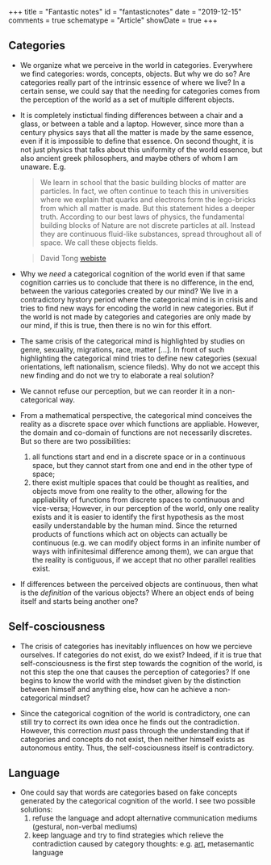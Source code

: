 +++
title = "Fantastic notes"
id = "fantasticnotes"
date = "2019-12-15"
comments = true
schematype = "Article"
showDate = true
+++

## Categories

* We organize what we perceive in the world in categories. Everywhere we find categories: words, concepts, objects.
    But why we do so? Are categories really part of the intrinsic essence of where we live? In a certain sense,
    we could say that the needing for categories comes from the perception of the world as a set of multiple different
    objects.

* It is completely instictual finding differences between a chair and a glass,
    or between a table and a laptop. However, since more than a century physics
    says that all the matter is made by the same essence, even if it is
    impossible to define that essence. On second thought, it is not just
    physics that talks about this uniformity of the world essence, but also
    ancient greek philosophers, and maybe others of whom I am unaware.
    E.g. 
    
    > We learn in school that the basic building blocks of matter are particles. In fact, we often continue to teach this in universities where we explain that quarks and electrons form the lego-bricks from which all matter is made. But this statement hides a deeper truth. According to our best laws of physics, the fundamental building blocks of Nature are not discrete particles at all. Instead they are continuous fluid-like substances, spread throughout all of space. We call these objects fields.

    > David Tong [webiste](https://www.damtp.cam.ac.uk/user/tong/whatisqft.html)

* Why we _need_ a categorical cognition of the world even if that same
    cognition carries us to conclude that there is no difference, in the end,
    between the various categories created by our mind?  We live in a
    contradictory hystory period where the categorical mind is in crisis and
    tries to find new ways for encoding the world in new categories.  But if
    the world is not made by categories and categories are only made by our
    mind, if this is true, then there is no win for this effort.

* The same crisis of the categorical mind is highlighted by studies on genre, 
    sexuality, migrations, race, matter [...].  In front of such highlighting
    the categorical mind tries to define new categories (sexual orientations,
    left nationalism, science fileds). Why do not we accept this new finding
    and do not we try to elaborate a real solution?

* We cannot refuse our perception, but we can reorder it in a non-categorical way.

* From a mathematical perspective, the categorical mind conceives the reality
    as a discrete space over which functions are appliable. However, the domain
    and co-domain of functions are not necessarily discretes. But so there are
    two possibilities:
    1. all functions start and end in a discrete space or in a continuous
       space, but they cannot start from one and end in the other type of
       space;
    2. there exist multiple spaces that could be thought as realities, and
       objects move from one reality to the other, allowing for the
       appliability of functions from discrete spaces to continuous and
       vice-versa;
    However, in our perception of the world, only one reality exists and it is
    easier to identify the first hypothesis as the most easily understandable
    by the human mind. Since the returned products of functions which act on
    objects can actually be continuous (e.g. we can modify object forms in an
    infinite number of ways with infinitesimal difference among them), we can
    argue that the reality is contiguous, if we accept that no other parallel
    realities exist.

* If differences between the perceived objects are continuous, then what is the
    *definition* of the various objects? Where an object ends of being itself
    and starts being another one?


## Self-cosciousness

* The crisis of categories has inevitably influences on how we percieve
    ourselves. If categories do not exist, do we exist? Indeed, if it is true
    that self-consciousness is the first step towards the cognition of the
    world, is not this step the one that causes the perception of categories?
    If one begins to know the world with the mindset given by the distinction
    between himself and anything else, how can he achieve a non-categorical
    mindset?

* Since the categorical cognition of the world is contradictory, one can still
    try to correct its own idea once he finds out the contradiction. However,
    this correction _must_ pass through the understanding that if categories
    and concepts do not exist, then neither himself exists as autonomous
    entity. Thus, the self-cosciousness itself is contradictory.

## Language

* One could say that words are categories based on fake concepts generated by the categorical cognition of the world.
  I see two possible solutions:
    1. refuse the language and adopt alternative communication mediums (gestural, non-verbal mediums)
    2. keep language and try to find strategies which relieve the contradiction caused by category thoughts: e.g. [art](/notes/art), metasemantic language
